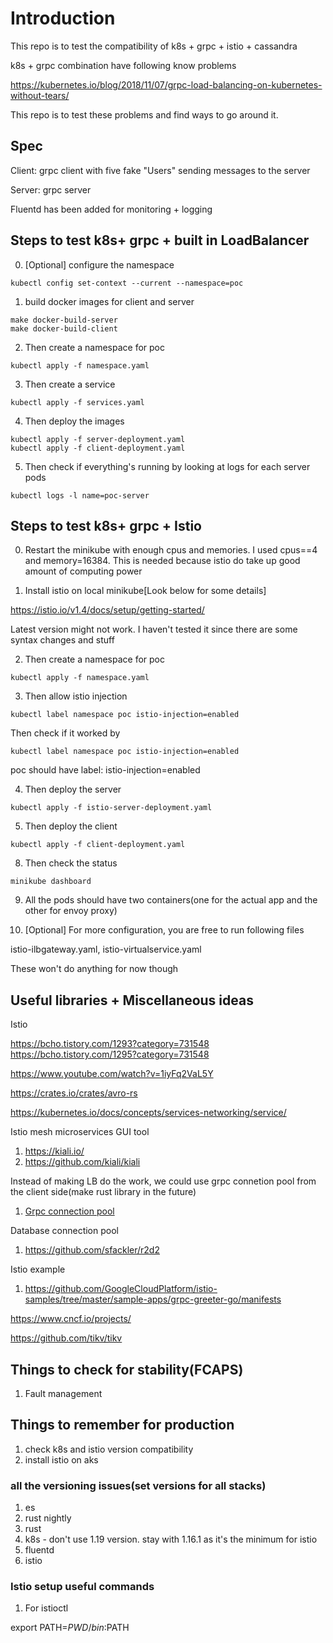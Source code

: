 # Introduction

This repo is to test the compatibility of k8s + grpc + istio + cassandra

k8s + grpc combination have following know problems

https://kubernetes.io/blog/2018/11/07/grpc-load-balancing-on-kubernetes-without-tears/

This repo is to test these problems and find ways to go around it. 

## Spec

Client: grpc client with five fake "Users" sending messages to the server 

Server: grpc server

Fluentd has been added for monitoring + logging

## Steps to test k8s+ grpc + built in LoadBalancer

0. [Optional] configure the namespace

```
kubectl config set-context --current --namespace=poc
```

1. build docker images for client and server 

```
make docker-build-server
make docker-build-client
```

2. Then create a namespace for poc
```
kubectl apply -f namespace.yaml
```
3. Then create a service 
```
kubectl apply -f services.yaml 
```
4. Then deploy the images
```
kubectl apply -f server-deployment.yaml
kubectl apply -f client-deployment.yaml 
```
5. Then check if everything's running by looking at logs for each server pods 
```
kubectl logs -l name=poc-server
```

## Steps to test k8s+ grpc + Istio

0. Restart the minikube with enough cpus and memories. 
I used cpus==4 and memory=16384. This is needed because istio do take up good amount of computing power

1. Install istio on local minikube[Look below for some details]

https://istio.io/v1.4/docs/setup/getting-started/

Latest version might not work. I haven't tested it since there are some syntax changes and stuff 

2. Then create a namespace for poc
```
kubectl apply -f namespace.yaml
```

3. Then allow istio injection
```
kubectl label namespace poc istio-injection=enabled 
```
Then check if it worked by 
```
kubectl label namespace poc istio-injection=enabled 
```
poc should have label: istio-injection=enabled

4. Then deploy the server
```
kubectl apply -f istio-server-deployment.yaml 
```
5. Then deploy the client
```
kubectl apply -f client-deployment.yaml 
```
8. Then check the status
```
minikube dashboard
```

9. All the pods should have two containers(one for the actual app and the other for envoy proxy)

10. [Optional] For more configuration, you are free to run following files

istio-ilbgateway.yaml, istio-virtualservice.yaml 

These won't do anything for now though 

## Useful libraries + Miscellaneous ideas

Istio

https://bcho.tistory.com/1293?category=731548
https://bcho.tistory.com/1295?category=731548

https://www.youtube.com/watch?v=1iyFq2VaL5Y

https://crates.io/crates/avro-rs

https://kubernetes.io/docs/concepts/services-networking/service/

Istio mesh microservices GUI tool
1. https://kiali.io/
2. https://github.com/kiali/kiali


Instead of making LB do the work, we could use grpc connetion pool from the client side(make rust library in the future)
1. [Grpc connection pool](https://github.com/processout/grpc-go-pool/blob/master/pool.go)

Database connection pool
1. https://github.com/sfackler/r2d2

Istio example
1. https://github.com/GoogleCloudPlatform/istio-samples/tree/master/sample-apps/grpc-greeter-go/manifests


https://www.cncf.io/projects/

https://github.com/tikv/tikv


## Things to check for stability(FCAPS)

1. Fault management

## Things to remember for production


1. check k8s and istio version compatibility
2. install istio on aks


###  all the versioning issues(set versions for all stacks)

1. es
2. rust nightly 
3. rust
4. k8s - don't use 1.19 version. stay with 1.16.1 as it's the minimum for istio
5. fluentd
6. istio


### Istio setup useful commands

1. For istioctl

export PATH=$PWD/bin:$PATH
